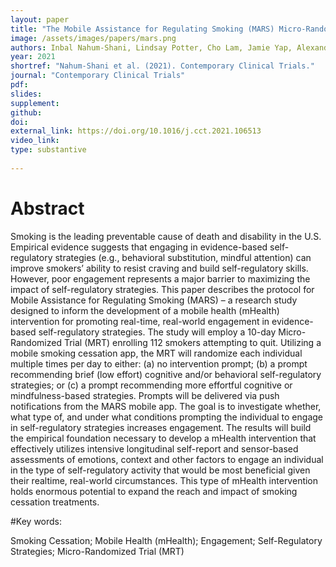 ```yaml
---
layout: paper
title: "The Mobile Assistance for Regulating Smoking (MARS) Micro-Randomized Trial Design Protocol"
image: /assets/images/papers/mars.png
authors: Inbal Nahum-Shani, Lindsay Potter, Cho Lam, Jamie Yap, Alexander Moreno, Rebecca Stoffel, Zhenke Wu, Neng Wan, Walter Dempsey, Santosh Kumar, Emre Ertin, Susan Murphy, Jim Rehg, David Wetter
year: 2021
shortref: "Nahum-Shani et al. (2021). Contemporary Clinical Trials."
journal: "Contemporary Clinical Trials"
pdf:
slides:
supplement:
github:
doi:
external_link: https://doi.org/10.1016/j.cct.2021.106513
video_link: 
type: substantive
 
---
```


# Abstract

Smoking is the leading preventable cause of death and disability in the U.S. Empirical evidence suggests that engaging in evidence-based self-regulatory strategies (e.g., behavioral substitution, mindful attention) can improve smokers’ ability to resist craving and build self-regulatory skills. However, poor engagement represents a major barrier to maximizing the impact of self-regulatory strategies. This paper describes the protocol for Mobile Assistance for Regulating Smoking (MARS) – a research study designed to inform the development of a mobile health (mHealth) intervention for promoting real-time, real-world engagement in evidence-based self-regulatory strategies. The study will employ a 10-day Micro-Randomized Trial (MRT) enrolling 112 smokers attempting to quit. Utilizing a mobile smoking cessation app, the MRT will randomize each individual multiple times per day to either: (a) no intervention prompt; (b) a prompt recommending brief (low effort) cognitive and/or behavioral self-regulatory strategies; or (c) a prompt recommending more effortful cognitive or mindfulness-based strategies. Prompts will be delivered via push notifications from the MARS mobile app. The goal is to investigate whether, what type of, and under what conditions prompting the individual to engage in self-regulatory strategies increases engagement. The results will build the empirical foundation necessary to develop a mHealth intervention that effectively utilizes intensive longitudinal self-report and sensor-based assessments of emotions, context and other factors to engage an individual in the type of self-regulatory activity that would be most beneficial given their realtime, real-world circumstances. This type of mHealth intervention holds enormous potential to expand the reach and impact of smoking cessation treatments.

#Key words: 

Smoking Cessation; Mobile Health (mHealth); Engagement; Self-Regulatory Strategies; Micro-Randomized Trial (MRT)